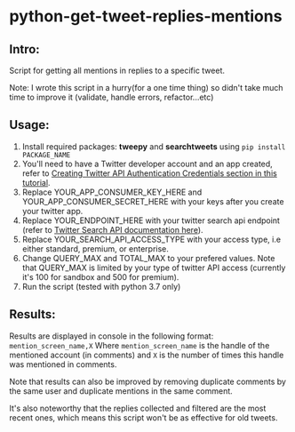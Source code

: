# python-get-tweet-replies-mentions
## Intro: 
Script for getting all mentions in replies to a specific tweet.

Note: I wrote this script in a hurry(for a one time thing) so didn't take much time to improve it (validate, handle errors, refactor...etc)
## Usage:
1. Install required packages: **tweepy** and **searchtweets** using 
`pip install PACKAGE_NAME`
2. You'll need to have a Twitter developer account and an app created, refer to [Creating Twitter API Authentication Credentials section in this tutorial](https://realpython.com/twitter-bot-python-tweepy/#creating-twitter-api-authentication-credentials).
2. Replace YOUR_APP_CONSUMER_KEY_HERE and YOUR_APP_CONSUMER_SECRET_HERE with your keys after you create your twitter app.
3. Replace YOUR_ENDPOINT_HERE with your twitter search api endpoint (refer to [Twitter Search API documentation here](https://developer.twitter.com/en/docs/tweets/search/api-reference)).
4. Replace YOUR_SEARCH_API_ACCESS_TYPE with your access type, i.e either standard, premium, or enterprise.
5. Change QUERY_MAX and TOTAL_MAX to your prefered values. Note that QUERY_MAX is limited by your type of twitter API access (currently it's 100 for sandbox and 500 for premium).
6. Run the script (tested with python 3.7 only)
## Results:
Results are displayed in console in the following format:
`mention_screen_name,X`
Where `mention_screen_name` is the handle of the mentioned account (in comments) and `X` is the number of times this handle was mentioned in comments.

Note that results can also be improved by removing duplicate comments by the same user and duplicate mentions in the same comment.

It's also noteworthy that the replies collected and filtered are the most recent ones, which means this script won't be as effective for old tweets.
